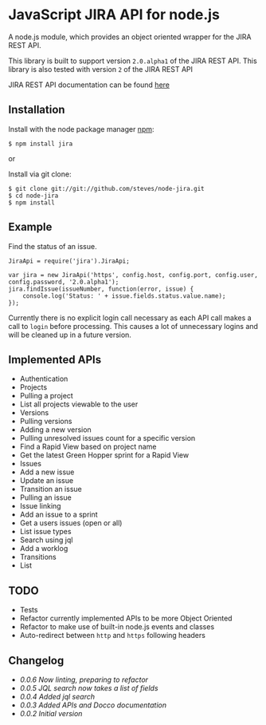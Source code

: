 # JavaScript JIRA API for node.js #

A node.js module, which provides an object oriented wrapper for the JIRA REST API.

This library is built to support version `2.0.alpha1` of the JIRA REST API.
This library is also tested with version `2` of the JIRA REST API

JIRA REST API documentation can be found [here](http://docs.atlassian.com/jira/REST/latest/)

## Installation ##

  Install with the node package manager [npm](http://npmjs.org):

    $ npm install jira

or

  Install via git clone:

    $ git clone git://git://github.com/steves/node-jira.git
    $ cd node-jira
    $ npm install

## Example ##

Find the status of an issue.

    JiraApi = require('jira').JiraApi;

    var jira = new JiraApi('https', config.host, config.port, config.user, config.password, '2.0.alpha1');
    jira.findIssue(issueNumber, function(error, issue) {
        console.log('Status: ' + issue.fields.status.value.name);
    });

Currently there is no explicit login call necessary as each API call makes a call to `login` before processing. This causes a lot of unnecessary logins and will be cleaned up in a future version.

## Implemented APIs ##

*  Authentication
*  Projects
  *  Pulling a project
  *  List all projects viewable to the user
*  Versions
  *  Pulling versions
  *  Adding a new version
  *  Pulling unresolved issues count for a specific version
*  Find a Rapid View based on project name
*  Get the latest Green Hopper sprint for a Rapid View
*  Issues
  *  Add a new issue
  *  Update an issue
  *  Transition an issue
  *  Pulling an issue
  *  Issue linking
  *  Add an issue to a sprint
  *  Get a users issues (open or all)
  *  List issue types
  *  Search using jql
  *  Add a worklog
*  Transitions
  *  List

## TODO ##

*  Tests
*  Refactor currently implemented APIs to be more Object Oriented
*  Refactor to make use of built-in node.js events and classes
*  Auto-redirect between `http` and `https` following headers

## Changelog ##

*  _0.0.6 Now linting, preparing to refactor_
*  _0.0.5 JQL search now takes a list of fields_
*  _0.0.4 Added jql search_
*  _0.0.3 Added APIs and Docco documentation_
*  _0.0.2 Initial version_
